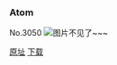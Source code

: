 ### Atom
No.3050
![图片不见了~~~](https://imgs.xkcd.com/comics/atom.png)

[原址](https://xkcd.com//3050) [下载](https://imgs.xkcd.com/comics/atom.png)

